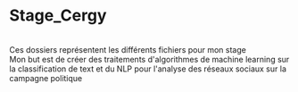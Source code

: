 # Stage_Cergy

 <br/> Ces dossiers représentent les différents fichiers pour mon stage <br/>
Mon but est de créer des traitements d'algorithmes de machine learning sur la classification de text et du NLP pour l'analyse des réseaux sociaux sur la campagne politique 
